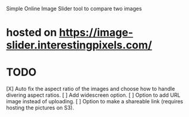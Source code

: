 Simple Online Image Slider tool to compare two images


# hosted on https://image-slider.interestingpixels.com/

# TODO
[X] Auto fix the aspect ratio of the images and choose how to handle divering aspect ratios.
[ ] Add widescreen option.
[ ] Option to add URL image instead of uploading.
[ ] Option to make a shareable link (requires hosting the pictures on S3).


